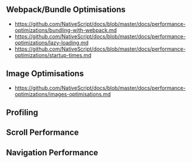 ## Webpack/Bundle Optimisations

* https://github.com/NativeScript/docs/blob/master/docs/performance-optimizations/bundling-with-webpack.md
* https://github.com/NativeScript/docs/blob/master/docs/performance-optimizations/lazy-loading.md
* https://github.com/NativeScript/docs/blob/master/docs/performance-optimizations/startup-times.md
## Image Optimisations

* https://github.com/NativeScript/docs/blob/master/docs/performance-optimizations/images-optimisations.md

## Profiling

## Scroll Performance

## Navigation Performance
